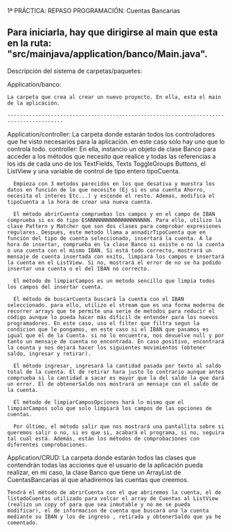 1ª PRÁCTICA: REPASO PROGRAMACIÓN: Cuentas Bancarias

Para iniciarla, hay que dirigirse al main que esta en la ruta: "src/mainjava/application/banco/Main.java".
----------------------------------------------------------------------------------------------------------
Descripción del sistema de carpetas/paquetes:


  Application/banco:

    La carpeta que crea al crear un nuevo proyecto. En ella, esta el main de la aplicación.

    ----------------------------------------------------------------------------------------
  Application/controller:
    La carpeta donde estarán todos los controladores que he visto necesarios para la aplicación. en este caso solo hay uno que lo controla todo.
      controller: En ella, instancio un objeto de clase Banco para acceder a los métodos que necesito que realice y todas las referencias a los ids de cada uno de los TextFields, Texts ToggleGroups Buttons, el ListView y una variable de control de tipo entero tipoCuenta.
      
      Empieza con 3 metodos parecidos en los que desativa y muestra los datos en función de lo que necesite (Ej si es una cuenta Ahorro, necesita el interes Etc...) y esconde el resto. Ademas, modifica el tipoCuenta a la hora de crear una nueva cuenta.
      
      El método abrirCuenta compruebas los campos y en el campo de IBAN comprueba si es de tipo ESNNNNNNNNNNNNNNNNNNNN. Para ello, utilizo la clase Pattern y Matcher que son dos clases para comprobar expresiones regulares. Después, este metodo llama a annadirTipoCuenta que en función del tipo de cuenta seleccionado, insertará la cuenta. A la hora de insertar, comprueba en la clase Banco si existe o no la cuenta o una cuenta con el mismo IBAN. Si está todo correcto, mostrará un mensaje de cuenta insertada con exito, limpiará los campos e insertará la cuenta en el ListView. Si no, mostrará el error de no se ha podido insertar una cuenta o el del IBAN no correcto.

      El método de limpiarCampos es un metodo sencillo que limpia todos los campos del insertar cuenta.

      El método de buscarCuenta buscará la cuenta con el IBAN seleccionado. para ello, utilizo el stream que es una forma moderna de recorrer arrays que te permite una serie de metodos para reducir el código aunque lo pueda hacer más difícil de entender para los nuevos programadores. En este caso, uso el filter que filtra segun la condicion que le pongamos, en este caso si el IBAN que pasamos es igual que el de la Cuenta. si no lo encuentra, nos devuelve null y por tanto un mensaje de cuenta no encontrada. En caso positivo, encontrará la ceunta y nos dejará hacer los siguientes movimientos (obtener saldo, ingresar y retirar).

      El método ingresar, ingresará la cantidad pasada por texto al saldo total de la cuenta. El de retirar hara justo lo contrario aunque antes comprueba si la cantidad a sacar es mayor que la del saldo la que dará un error. El de obtenerSaldo nos mostrará un mensaje con el saldo de la cuenta.

      El método de limpiarCamposOpciones hará lo mismo que el limpiarCampos solo que solo limpiará los campos de las opciones de cuentas.

      Por último, el método salir que nos mostrará una pantallita sobre si queremos salir o no, si es que si, acabará el programa, si no, seguira tal cual está. Además, están los métodos de comprobaciones con diferentes comprobaciones.

  Application/CRUD:
    La carpeta donde estarán todos las clases que contendrán todas las acciones que el usuario de la aplicación pueda realizar, en mi caso, la clase Banco que tiene un ArrayList de CuentasBancarias al que añadiremos las cuentas que creemos.

    Tendrá el método de abrirCuenta con el que abriremos la cuenta, el de listadoCuentas utilizado para volcar el array de Cuentas al ListView (realizo un copy of para que sea inmutable y no me se pueda modificar), el de informacion de cuenta que buscará una la cuenta mediante su IBAN y los de ingreso , retirada y obtenerSaldo que ya he comentado.
